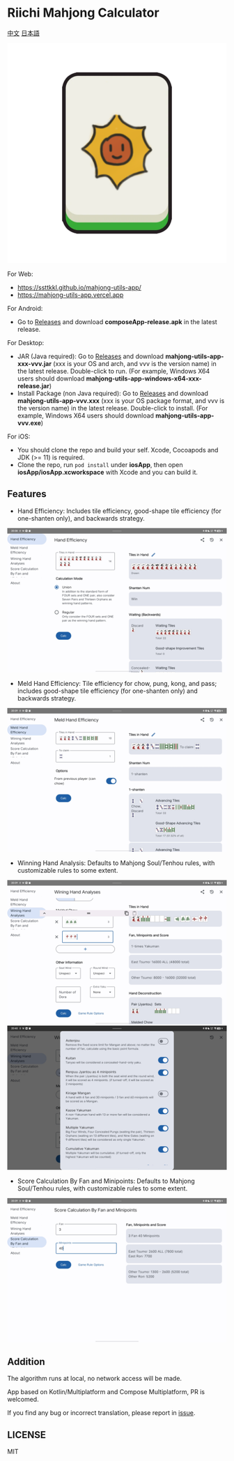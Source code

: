 Riichi Mahjong Calculator
======

[中文](README-ZH.md) [日本語](README-JA.md)

![icon](fastlane/metadata/android/zh-CN/images/icon.png)

For Web:

- https://ssttkkl.github.io/mahjong-utils-app/
- https://mahjong-utils-app.vercel.app

For Android:

- Go to [Releases](https://github.com/ssttkkl/mahjong-utils-app/releases) and download **composeApp-release.apk** in the latest release.

For Desktop:

- JAR (Java required): Go to [Releases](https://github.com/ssttkkl/mahjong-utils-app/releases) and download **mahjong-utils-app-xxx-vvv.jar** (xxx is your OS and arch, and vvv is the version name) in the latest release. Double-click to run. (For example, Windows X64 users should download **mahjong-utils-app-windows-x64-xxx-release.jar**)
- Install Package (non Java required): Go to [Releases](https://github.com/ssttkkl/mahjong-utils-app/releases) and download **mahjong-utils-app-vvv.xxx** (xxx is your OS package format, and vvv is the version name) in the latest release. Double-click to install. (For example, Windows X64 users should download **mahjong-utils-app-vvv.exe**)

For iOS:

- You should clone the repo and build your self. Xcode, Cocoapods and JDK (>= 11) is required.
- Clone the repo, run `pod install` under **iosApp**, then open **iosApp/iosApp.xcworkspace** with Xcode and you can build it.

## Features

- Hand Efficiency: Includes tile efficiency, good-shape tile efficiency (for one-shanten only), and backwards strategy.

![Hand Efficiency](fastlane/metadata/android/en-US/images/tenInchScreenshots/1.jpg)

- Meld Hand Efficiency: Tile efficiency for chow, pung, kong, and pass; includes good-shape tile efficiency (for one-shanten only) and backwards strategy.

![Meld Hand Efficiency](fastlane/metadata/android/en-US/images/tenInchScreenshots/2.jpg)

- Winning Hand Analysis: Defaults to Mahjong Soul/Tenhou rules, with customizable rules to some extent.

![Winning Hand Analysis](fastlane/metadata/android/en-US/images/tenInchScreenshots/4.jpg)
![Customizable Rules](fastlane/metadata/android/en-US/images/tenInchScreenshots/7.jpg)

- Score Calculation By Fan and Minipoints: Defaults to Mahjong Soul/Tenhou rules, with customizable rules to some extent.

![Score Calculation By Fan and Minipoints](fastlane/metadata/android/en-US/images/tenInchScreenshots/5.jpg)

## Addition

The algorithm runs at local, no network access will be made.

App based on Kotlin/Multiplatform and Compose Multiplatform, PR is welcomed.

If you find any bug or incorrect translation, please report in [issue](https://github.com/ssttkkl/mahjong-utils-app/issues).

## LICENSE

MIT
